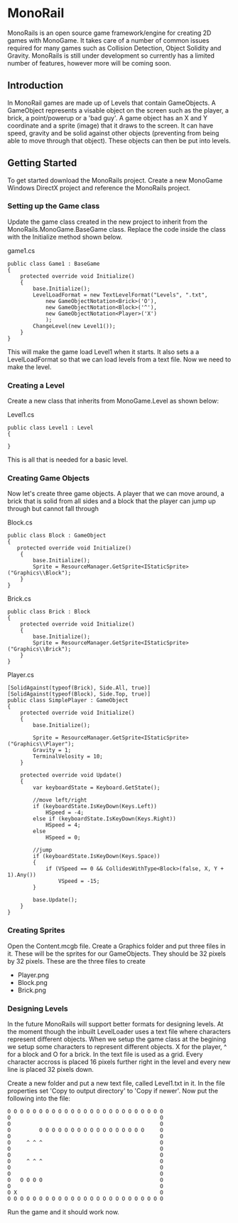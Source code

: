 # MonoRail
MonoRails is an open source game framework/engine for creating 2D games with MonoGame. It takes care of a number of common issues required for many games such as Collision Detection, Object Solidity and Gravity. MonoRails is still under development so currently has a limited number of features, however more will be coming soon.

## Introduction
In MonoRail games are made up of Levels that contain GameObjects. A GameObject represents a visable object on the screen such as the player, a brick, a point/powerup or a 'bad guy'. A game object has an X and Y coordinate and a sprite (image) that it draws to the screen. It can have speed, gravity and be solid against other objects (preventing from being able to move through that object). These objects can then be put into levels.

## Getting Started
To get started download the MonoRails project. Create a new MonoGame Windows DirectX project and reference the MonoRails project. 

### Setting up the Game class
Update the game class created in the new project to inherit from the MonoRails.MonoGame.BaseGame class. Replace the code inside the class with the Initialize method shown below.

game1.cs
```
public class Game1 : BaseGame
{
    protected override void Initialize()
    {
        base.Initialize();
        LevelLoadFormat = new TextLevelFormat("Levels", ".txt",           
            new GameObjectNotation<Brick>('O'),
            new GameObjectNotation<Block>('^'),
            new GameObjectNotation<Player>('X')
            );
        ChangeLevel(new Level1());
    }
}
```

This will make the game load Level1 when it starts. It also sets a a LevelLoadFormat so that we can load levels from a text file. Now we need to make the level.
### Creating a Level
Create a new class that inherits from MonoGame.Level as shown below:

Level1.cs
```
public class Level1 : Level
{

}
```
This is all that is needed for a basic level.

### Creating Game Objects
Now let's create three game objects. A player that we can move around, a brick that is solid from all sides and a block that the player can jump up through but cannot fall through

Block.cs
```
public class Block : GameObject
{
   protected override void Initialize()
    {
        base.Initialize();
        Sprite = ResourceManager.GetSprite<IStaticSprite>("Graphics\\Block");
    }
}
```

Brick.cs
```
public class Brick : Block
{
    protected override void Initialize()
    {
        base.Initialize();
        Sprite = ResourceManager.GetSprite<IStaticSprite>("Graphics\\Brick");
    }
}
```

Player.cs
```
[SolidAgainst(typeof(Brick), Side.All, true)]
[SolidAgainst(typeof(Block), Side.Top, true)]
public class SimplePlayer : GameObject
{
    protected override void Initialize()
    {
        base.Initialize();
        
        Sprite = ResourceManager.GetSprite<IStaticSprite>("Graphics\\Player");
        Gravity = 1;
        TerminalVelosity = 10;
    }

    protected override void Update()
    {
        var keyboardState = Keyboard.GetState();

        //move left/right
        if (keyboardState.IsKeyDown(Keys.Left))
            HSpeed = -4;
        else if (keyboardState.IsKeyDown(Keys.Right))
            HSpeed = 4;
        else
            HSpeed = 0;

        //jump
        if (keyboardState.IsKeyDown(Keys.Space))
        {
            if (VSpeed == 0 && CollidesWithType<Block>(false, X, Y + 1).Any())
                VSpeed = -15;
        }

        base.Update();
    }
}
```

### Creating Sprites

Open the Content.mcgb file. Create a Graphics folder and put three files in it. These will be the sprites for our GameObjects. They should be 32 pixels by 32 pixels. These are the three files to create

 - Player.png
 - Block.png
 - Brick.png

### Designing Levels
In the future MonoRails will support better formats for designing levels. At the moment though the inbuilt LevelLoader uses a text file where characters represent different objects. When we setup the game class at the begining we setup some characters to represent different objects. X for the player, ^ for a block and O for a brick. In the text file is used as a grid. Every character accross is placed 16 pixels further right in the level and every new line is placed 32 pixels down. 

Create a new folder and put a new text file, called Level1.txt in it. In the file properties set 'Copy to output directory' to 'Copy if newer'. Now put the following into the file:

```
O O O O O O O O O O O O O O O O O O O O O O O O O
O                                               O
O                                               O
O         O O O O O O O O O O O O O O O O O     O
O                                               O
O     ^ ^ ^                                     O
O                                               O
O                                               O
O     ^ ^ ^                                     O
O                                               O
O                                               O
O   O O O O                                     O
O                                               O
O X                                             O
O O O O O O O O O O O O O O O O O O O O O O O O O
```

Run the game and it should work now. 
